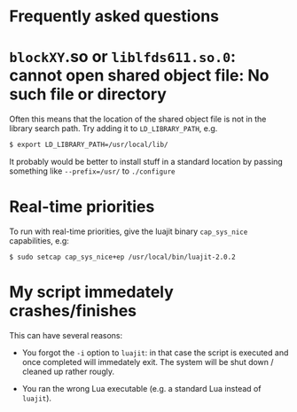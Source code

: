 Frequently asked questions
==========================

# `blockXY`.so or `liblfds611.so.0`: cannot open shared object file: No such file or directory

Often this means that the location of the shared object file is not in
the library search path. Try adding it to `LD_LIBRARY_PATH`, e.g.

```sh
$ export LD_LIBRARY_PATH=/usr/local/lib/
```

It probably would be better to install stuff in a standard location by
passing something like `--prefix=/usr/` to `./configure`

# Real-time priorities

To run with real-time priorities, give the luajit binary
`cap_sys_nice` capabilities, e.g:

```
$ sudo setcap cap_sys_nice+ep /usr/local/bin/luajit-2.0.2
```

# My script immedately crashes/finishes

This can have several reasons:

* You forgot the `-i` option to `luajit`: in that case the script is
  executed and once completed will immedately exit. The system will be
  shut down / cleaned up rather rougly.

* You ran the wrong Lua executable (e.g. a standard Lua instead of
  `luajit`).
